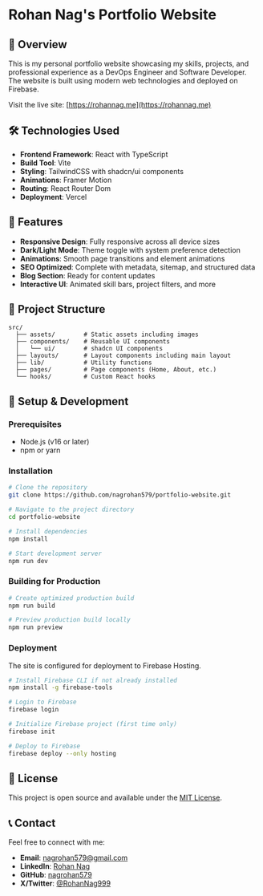 # Rohan Nag's Portfolio Website


## 🌟 Overview

This is my personal portfolio website showcasing my skills, projects, and professional experience as a DevOps Engineer and Software Developer. The website is built using modern web technologies and deployed on Firebase.

Visit the live site: [https://rohannag.me](https://rohannag.me)

## 🛠️ Technologies Used

- **Frontend Framework**: React with TypeScript
- **Build Tool**: Vite
- **Styling**: TailwindCSS with shadcn/ui components
- **Animations**: Framer Motion
- **Routing**: React Router Dom
- **Deployment**: Vercel

## 🚀 Features

- **Responsive Design**: Fully responsive across all device sizes
- **Dark/Light Mode**: Theme toggle with system preference detection
- **Animations**: Smooth page transitions and element animations
- **SEO Optimized**: Complete with metadata, sitemap, and structured data
- **Blog Section**: Ready for content updates
- **Interactive UI**: Animated skill bars, project filters, and more

## 📂 Project Structure

```
src/
  ├── assets/        # Static assets including images
  ├── components/    # Reusable UI components
  │   └── ui/        # shadcn UI components
  ├── layouts/       # Layout components including main layout
  ├── lib/           # Utility functions
  ├── pages/         # Page components (Home, About, etc.)
  └── hooks/         # Custom React hooks
```

## 🔧 Setup & Development

### Prerequisites
- Node.js (v16 or later)
- npm or yarn

### Installation

```bash
# Clone the repository
git clone https://github.com/nagrohan579/portfolio-website.git

# Navigate to the project directory
cd portfolio-website

# Install dependencies
npm install

# Start development server
npm run dev
```

### Building for Production

```bash
# Create optimized production build
npm run build

# Preview production build locally
npm run preview
```

### Deployment

The site is configured for deployment to Firebase Hosting.

```bash
# Install Firebase CLI if not already installed
npm install -g firebase-tools

# Login to Firebase
firebase login

# Initialize Firebase project (first time only)
firebase init

# Deploy to Firebase
firebase deploy --only hosting
```

## 📝 License

This project is open source and available under the [MIT License](LICENSE).

## 📞 Contact

Feel free to connect with me:

- **Email**: [nagrohan579@gmail.com](mailto:nagrohan579@gmail.com)
- **LinkedIn**: [Rohan Nag](https://www.linkedin.com/in/rohan-nag-a16b59230/)
- **GitHub**: [nagrohan579](https://github.com/nagrohan579)
- **X/Twitter**: [@RohanNag999](https://x.com/RohanNag999)

